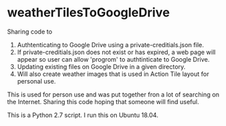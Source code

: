 # weatherTilesToGoogleDrive
Sharing code to
  1. Authtenticating to Google Drive using a private-creditials.json file.
  2. If private-creditials.json does not exist or has expired, a web page will appear so user can allow 'progrom' to authtinticate to Google Drive.
  3. Updating existing files on Google Drive in a given directory.
  4. Will also create weather images that is used in Action Tile layout for personal use. 
  
  This is used for person use and was put together fron a lot of searching on the Internet. Sharing this code hoping that someone will find useful.
  
  This is a Python 2.7 script. I run this on Ubuntu 18.04. 
